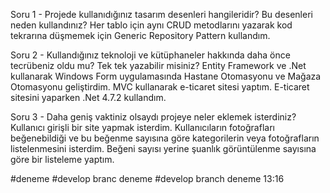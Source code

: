 Soru 1 - Projede kullanıdığınız tasarım desenleri hangileridir? Bu desenleri neden kullandınız?
Her tablo için aynı CRUD metodlarını yazarak kod tekrarına düşmemek için Generic Repository Pattern kullandım.

Soru 2 - Kullandığınız teknoloji ve kütüphaneler hakkında daha önce tecrübeniz oldu mu? Tek tek yazabilir misiniz?
Entity Framework ve .Net kullanarak Windows Form uygulamasında Hastane Otomasyonu ve Mağaza Otomasyonu geliştirdim. MVC kullanarak e-ticaret sitesi yaptım. 
E-ticaret sitesini yaparken .Net 4.7.2 kullandım.

Soru 3 - Daha geniş vaktiniz olsaydı projeye neler eklemek isterdiniz?
Kullanıcı girişli bir site yapmak isterdim. Kullanıcıların fotoğrafları beğenebildiği ve bu beğenme sayısına göre kategorilerin veya fotoğrafların listelenmesini isterdim.
Beğeni sayısı yerine şuanlık görüntülenme sayısına göre bir listeleme yaptım.

#deneme
#develop branc deneme
#develop branch deneme 13:16

